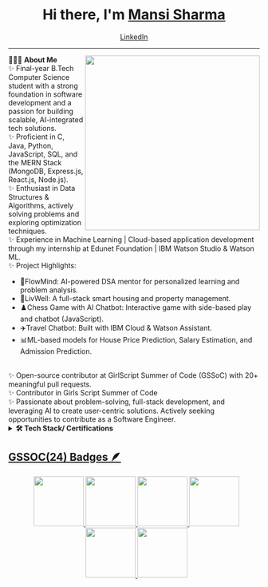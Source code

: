 <h1 align="center"> Hi there, I'm <a href="https://www.linkedin.com/in/mansi-sharma-03b5822b1/">Mansi Sharma</a> </h1>

<!--- Adding Header Elements -->
<p align="center">
  <a href="https://www.linkedin.com/in/mansi-sharma-03b5822b1/">LinkedIn</a> 
</p>

-----------------------------------------------------------
👨🏻‍💻 **About Me**<img src="https://raw.githubusercontent.com/sanjay-kv/sanjay-kv/main/Assets/illustration.png" min-width="300px" max-width="300px" width="350px" align="right"> <br>
✨ Final-year B.Tech Computer Science student with a strong foundation in software development and a passion for building scalable, AI-integrated tech solutions.<br>
✨ Proficient in C, Java, Python, JavaScript, SQL, and the MERN Stack (MongoDB, Express.js, React.js, Node.js).<br>
✨ Enthusiast in Data Structures & Algorithms, actively solving problems and exploring optimization techniques.<br>
✨ Experience in Machine Learning | Cloud-based application development through my internship at Edunet Foundation | IBM Watson Studio & Watson ML.<br>
✨ Project Highlights:
<ul>
<li>🧠FlowMind: AI-powered DSA mentor for personalized learning and problem analysis.</li>
<li>💖LivWell: A full-stack smart housing and property management.</li>
<li>♟️Chess Game with AI Chatbot: Interactive game with side-based play and chatbot (JavaScript).</li>
<li>✈️Travel Chatbot: Built with IBM Cloud & Watson Assistant.</li>
<li>📊ML-based models for House Price Prediction, Salary Estimation, and Admission Prediction.</li>
</ul><br>
✨ Open-source contributor at GirlScript Summer of Code (GSSoC) with 20+ meaningful pull requests.<br>
✨ Contributor in Girls Script Summer of Code  <br>
✨ Passionate about problem-solving, full-stack development, and leveraging AI to create user-centric solutions. Actively seeking opportunities to contribute as a Software Engineer.<br> 

<!--- Adding Tech Stack open Section -->


<details>	
 <summary><b>🛠 Tech Stack/ Certifications</b></summary><br>
  
## Certification Badges 🪶
<div style='display:flex; align-items:center; gap: 10px;' align='center'>
<a href="https://www.cloudskillsboost.google/public_profiles/f26aa205-1649-4d21-8f5f-900eeef0decd/badges/8565852">
<img src="https://cdn.qwiklabs.com/sxIAsi5jEWKJ%2Bh1XFul00Hw1LHqPosK7YaMEn9hRZ6I%3D" width="115px" height="108px" />
<a href="https://www.cloudskillsboost.google/public_profiles/f26aa205-1649-4d21-8f5f-900eeef0decd/badges/8571916">
<img src="https://cdn.qwiklabs.com/Q4p8W8RjqG4NV4dpXY3ZhkGNnew12IqoiexKVvOtCQw%3D" width="115px" height="108px" />
<a href="https://www.cloudskillsboost.google/public_profiles/f26aa205-1649-4d21-8f5f-900eeef0decd/badges/8585598">
<img src="https://cdn.qwiklabs.com/teuTnmFi96VycJaZff9bmOfUQMz1tgPiTtsCH2iBBY8%3D" width="115px" height="108px" />
<a href="https://www.cloudskillsboost.google/public_profiles/f26aa205-1649-4d21-8f5f-900eeef0decd/badges/8643274">
<img src="https://cdn.qwiklabs.com/Zd4Z2gdc58uW%2Fu5AcTNOvKnjokXECt8jfHGoYqqgz6w%3D" width="115px" height="108px" />
<a href="https://www.cloudskillsboost.google/public_profiles/f26aa205-1649-4d21-8f5f-900eeef0decd/badges/8739748">
<img src="https://cdn.qwiklabs.com/Q%2FScwWC%2Fvpq%2BTQSLrzQ64SWm7j69wpa%2FVQL9ZZ8yYY0%3D" width="115px" height="108px" />
</div>
</details> 

## GSSOC(24) Badges 🪶
<div style='display:flex; align-items:center; gap: 10px;' align='center'>
  <a href="https://api.badgr.io/public/assertions/Uprfs2wfT76NFwJ3SEjtUw?identity__email=yogesh11222211%40gmail.com">
  <img src="https://media.badgr.com/uploads/badges/assertion-Uprfs2wfT76NFwJ3SEjtUw.png?versionId=lDP_URrxmDeVp7sklw4LVuqg9g0kT6hG" width="100px" height="100px" /> 
  <img src="https://github.com/GSSoC24/Postman-Challenge/blob/7b99afdfc09cc774f5c8b2a639160d3dd6b25e24/docs/assets/1.png" width="100px" height="100px" />
  <img src="https://github.com/GSSoC24/Postman-Challenge/blob/84215853b038ecb844e97e80ae0d17e7ceaee0cc/docs/assets/2.png" width="100px" height="100px" />
  <img src="https://github.com/GSSoC24/Postman-Challenge/blob/7b99afdfc09cc774f5c8b2a639160d3dd6b25e24/docs/assets/3.png" width="100px" height="100px" />
  <img src="https://github.com/GSSoC24/Postman-Challenge/blob/7b99afdfc09cc774f5c8b2a639160d3dd6b25e24/docs/assets/4.png" width="100px" height="100px" />
  <img src="https://github.com/GSSoC24/Postman-Challenge/blob/7b99afdfc09cc774f5c8b2a639160d3dd6b25e24/docs/assets/5.png" width="100px" height="100px" />
</div>

<!--- Body End -->
